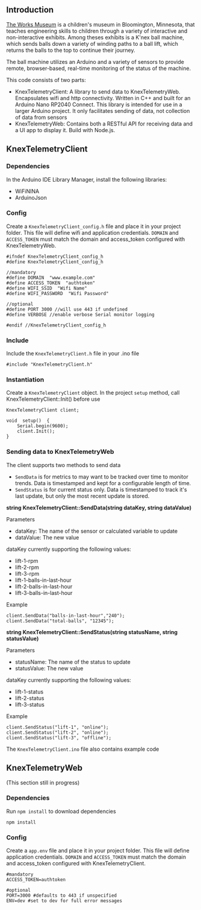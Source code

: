 


## Introduction
[The Works Museum](https://theworks.org/about-us/) is a children's museum in Bloomington, Minnesota, that teaches engineering skills to children through a variety of interactive and non-interactive exhibits. 
Among theses exhibits is a K'nex ball machine, which sends balls down a variety of winding paths to a ball lift, which returns the balls to the top to continue their journey.

The ball machine utilizes an Arduino and a variety of sensors to provide remote, browser-based, real-time monitoring of the status of the machine.

This code consists of two parts:
- KnexTelemetryClient: A library to send data to KnexTelemetryWeb. Encapsulates wifi and http connectivity. Written in C++ and built for an Arduino Nano RP2040 Connect. This library is intended for use in a larger Arduino project. It only facilitates sending of data, not collection of data from sensors
- KnexTelemetryWeb: Contains both a RESTful API for receiving data and a UI app to display it. Build with Node.js.



## KnexTelemetryClient

### Dependencies

In the Arduino IDE Library Manager, install the following libraries:
- WiFiNINA
- ArduinoJson

### Config

Create a `KnexTelemetryClient_config.h` file and place it in your project folder. This file will define wifi and application credentials. `DOMAIN` and `ACCESS_TOKEN` must match the domain and access_token configured with KnexTelemetryWeb. 

    #ifndef KnexTelemetryClient_config_h
    #define KnexTelemetryClient_config_h
    
	//mandatory
    #define DOMAIN  "www.example.com"
    #define ACCESS_TOKEN  "authtoken"
    #define WIFI_SSID  "Wifi Name"
    #define WIFI_PASSWORD  "Wifi Password"
	
	//optional
	#define PORT 3000 //will use 443 if undefined
	#define VERBOSE //enable verbose Serial monitor logging
    
    #endif //KnexTelemetryClient_config_h
	
### Include

Include the `KnexTelemetryClient.h` file in your .ino file

	#include "KnexTelemetryClient.h"

### Instantiation

Create a `KnexTelemetryClient` object. In the project `setup` method, call KnexTelemetryClient::Init() before use 

	KnexTelemetryClient client;
	
	void  setup()  {
		Serial.begin(9600);
		client.Init();
	}

### Sending data to KnexTelemetryWeb

The client supports two methods to send data
- `SendData` is for metrics to may want to be tracked over time to monitor trends. Data is timestamped and kept for a configurable length of time.
- `SendStatus` is for current status only. Data is timestamped to track it's last update, but only the most recent update is stored. 

**string KnexTelemetryClient::SendData(string dataKey, string dataValue)**
	
Parameters  
- dataKey: The name of the sensor or calculated variable to update
- dataValue: The new value

dataKey currently supporting the following values:
 - lift-1-rpm
 - lift-2-rpm
 - lift-3-rpm
 - lift-1-balls-in-last-hour
 - lift-2-balls-in-last-hour
 - lift-3-balls-in-last-hour

Example

    client.SendData("balls-in-last-hour","240");
    client.SendData("total-balls", "12345");
	
   **string KnexTelemetryClient::SendStatus(string statusName, string statusValue)**
	
Parameters
- statusName: The name of the status to update
- statusValue: The new value

dataKey currently supporting the following values:
 - lift-1-status
 - lift-2-status
 - lift-3-status

Example

	client.SendStatus("lift-1", "online");
	client.SendStatus("lift-2", "online");
	client.SendStatus("lift-3", "offline");

The `KnexTelemetryClient.ino` file also contains example code


## KnexTelemetryWeb

(This section still in progress)

### Dependencies

Run `npm install` to download dependencies

	npm install
	
### Config

Create a `app.env` file and place it in your project folder. This file will define application credentials. `DOMAIN` and `ACCESS_TOKEN` must match the domain and access_token configured with KnexTelemetryClient. 

	#mandatory
	ACCESS_TOKEN=authtoken

	#optional
	PORT=3000 #defaults to 443 if unspecified
	ENV=dev #set to dev for full error messages

